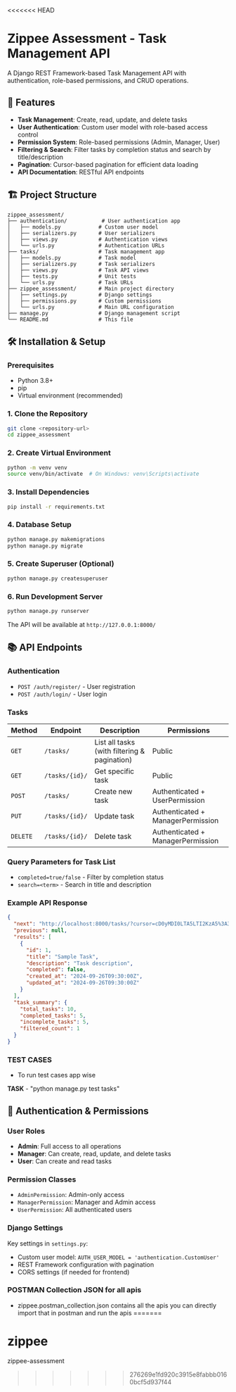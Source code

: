 <<<<<<< HEAD
# Zippee Assessment - Task Management API

A Django REST Framework-based Task Management API with authentication, role-based permissions, and CRUD operations.

## 🚀 Features

- **Task Management**: Create, read, update, and delete tasks
- **User Authentication**: Custom user model with role-based access control
- **Permission System**: Role-based permissions (Admin, Manager, User)
- **Filtering & Search**: Filter tasks by completion status and search by title/description
- **Pagination**: Cursor-based pagination for efficient data loading
- **API Documentation**: RESTful API endpoints

## 🏗️ Project Structure

```
zippee_assessment/
├── authentication/           # User authentication app
│   ├── models.py            # Custom user model
│   ├── serializers.py       # User serializers
│   ├── views.py             # Authentication views
│   └── urls.py              # Authentication URLs
├── tasks/                   # Task management app
│   ├── models.py            # Task model
│   ├── serializers.py       # Task serializers
│   ├── views.py             # Task API views
│   ├── tests.py             # Unit tests
│   └── urls.py              # Task URLs
├── zippee_assessment/       # Main project directory
│   ├── settings.py          # Django settings
│   ├── permissions.py       # Custom permissions
│   └── urls.py              # Main URL configuration
├── manage.py                # Django management script
└── README.md                # This file
```

## 🛠️ Installation & Setup

### Prerequisites
- Python 3.8+
- pip
- Virtual environment (recommended)

### 1. Clone the Repository
```bash
git clone <repository-url>
cd zippee_assessment
```

### 2. Create Virtual Environment
```bash
python -m venv venv
source venv/bin/activate  # On Windows: venv\Scripts\activate
```

### 3. Install Dependencies
```bash
pip install -r requirements.txt
```

### 4. Database Setup
```bash
python manage.py makemigrations
python manage.py migrate
```

### 5. Create Superuser (Optional)
```bash
python manage.py createsuperuser
```

### 6. Run Development Server
```bash
python manage.py runserver
```

The API will be available at `http://127.0.0.1:8000/`

## 📚 API Endpoints

### Authentication
- `POST /auth/register/` - User registration
- `POST /auth/login/` - User login

### Tasks
| Method | Endpoint | Description | Permissions |
|--------|----------|-------------|-------------|
| `GET` | `/tasks/` | List all tasks (with filtering & pagination) | Public |
| `GET` | `/tasks/{id}/` | Get specific task | Public |
| `POST` | `/tasks/` | Create new task | Authenticated + UserPermission |
| `PUT` | `/tasks/{id}/` | Update task | Authenticated + ManagerPermission |
| `DELETE` | `/tasks/{id}/` | Delete task | Authenticated + ManagerPermission |

### Query Parameters for Task List
- `completed=true/false` - Filter by completion status
- `search=<term>` - Search in title and description

### Example API Response
```json
{
  "next": "http://localhost:8000/tasks/?cursor=cD0yMDI0LTA5LTI2KzA5%3A30%3A00",
  "previous": null,
  "results": [
    {
      "id": 1,
      "title": "Sample Task",
      "description": "Task description",
      "completed": false,
      "created_at": "2024-09-26T09:30:00Z",
      "updated_at": "2024-09-26T09:30:00Z"
    }
  ],
  "task_summary": {
    "total_tasks": 10,
    "completed_tasks": 5,
    "incomplete_tasks": 5,
    "filtered_count": 1
  }
}
```

### TEST CASES
- To run test cases app wise

**TASK** - "python manage.py test tasks"


## 🔐 Authentication & Permissions

### User Roles
- **Admin**: Full access to all operations
- **Manager**: Can create, read, update, and delete tasks
- **User**: Can create and read tasks

### Permission Classes
- `AdminPermission`: Admin-only access
- `ManagerPermission`: Manager and Admin access
- `UserPermission`: All authenticated users



### Django Settings
Key settings in `settings.py`:
- Custom user model: `AUTH_USER_MODEL = 'authentication.CustomUser'`
- REST Framework configuration with pagination
- CORS settings (if needed for frontend)


### POSTMAN Collection JSON for all apis
 - zippee.postman_collection.json contains all the apis you can directly import that in postman and run the apis
=======
# zippee
zippee-assessment
>>>>>>> 276269e1fd920c3915e8fabbb0160bcf5d937f44

